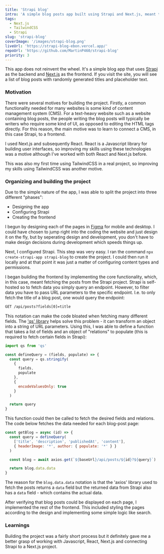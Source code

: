 ```yaml
---
title: 'Strapi blog'
intro: 'A simple blog posts app built using Strapi and Next.js, meant to practice connecting a CMS to a frontend.'
tags:
  - Next.js
  - TailwindCSS
  - Strapi
slug: 'strapi-blog'
coverImage: '/images/strapi-blog.png'
liveUrl: 'https://strapi-blog-ebon.vercel.app/'
repoUrl: 'https://github.com/MartinP460/strapi-blog'
priority: 3
---
```


This app does not reinvent the wheel. It's a simple blog app that uses [Strapi](https://strapi.io/) as the backend and [Next.js](https://nextjs.org/) as the frontend. If you visit the site, you will see a list of blog posts with randomly generated titles and placeholder text.

### Motivation

There were several motives for building the project. Firstly, a common functionality needed for many websites is some kind of content management system (CMS). For a text-heavy website such as a website containing blog posts, the people writing the blog posts will typically be writers who require some kind of UI, as opposed to editing the HTML tags directly. For this reason, the main motive was to learn to connect a CMS, in this case Strapi, to a frontend.

I used Next.js and subsequently React. React is a Javascript library for building user interfaces, so improving my skills using these technologies was a motive although I've worked with both React and Next.js before.

This was also my first time using TailwindCSS in a real project, so improving my skills using TailwindCSS was another motive.

### Organizing and building the project

Due to the simple nature of the app, I was able to split the project into three different "phases":

- Designing the app
- Configuring Strapi
- Creating the frontend

I begun by designing each of the pages in [Figma](https://www.figma.com/) for mobile and desktop. I could have chosen to jump right into the coding the website and just design it on the fly, but by seperating design and development, you don't have to make design decisions during development which speeds things up.

Next, I configured Strapi. This step was very easy. I ran the command `npx create-strapi-app strapi-blog` to create the project. I could then run it locally and at that point it was just a matter of configuring content types and permissions.

I began building the frontend by implementing the core functionality, which, in this case, meant fetching the posts from the Strapi project. Strapi is self-hosted so to fetch data you simply query an endpoint. However, to filter data you have to pass URL parameters to the specific endpoint. I.e. to only fetch the title of a blog post, one would query the endpoint:

```txt
GET /api/posts?fields[0]=title
```

This notation can make the code bloated when fetching many different fields. The ['qs' library](https://www.npmjs.com/package/qs) helps solve this problem - it can transform an object into a string of URL parameters. Using this, I was able to define a function that takes a list of fields and an object of "relations" to populate (this is required to fetch certain fields in Strapi):

```js
import qs from 'qs'

const defineQuery = (fields, populate) => {
  const query = qs.stringify(
    {
      fields,
      populate
    },
    {
      encodeValuesOnly: true
    }
  )

  return query
}
```

This function could then be called to fetch the desired fields and relations. The code below fetches the data needed for each blog-post page:

```js
const getBlog = async (id) => {
  const query = defineQuery(
    ['title', 'description', 'publishedAt', 'content'],
    { headerImage: '*', author: { populate: '*' } }
  )

  const blog = await axios.get(`${baseUrl}/api/posts/${id}?${query}`)

  return blog.data.data
}
```

The reason for the `blog.data.data` notation is that the 'axios' library used to fetch the posts returns a `data` field but the returned data from Strapi also has a `data` field - which contains the actual data.

After verifying that blog posts could be displayed on each page, I implemented the rest of the frontend. This included styling the pages according to the design and implementing some simple logic like search.

### Learnings

Building the project was a fairly short process but it definitely gave me a better grasp of working with Javascript, React, Next.js and connecting Strapi to a Next.js project.

